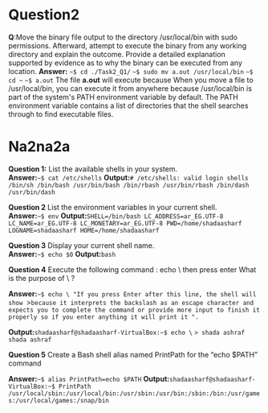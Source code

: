 # Question2

**Q**:Move the binary file output to the directory /usr/local/bin with sudo permissions. Afterward, attempt to execute the binary from any working directory and explain the outcome. Provide a detailed explanation supported by evidence as to why the 
binary can be executed from any location.
**Answer:**
`~$ cd ./Task2_Q1/`
`~$ sudo mv a.out /usr/local/bin`
`~$ cd ~`
`~$ a.out`
The file **a.out** will execute because When you move a file to /usr/local/bin, you can execute it from anywhere because /usr/local/bin is part of the system's PATH environment variable by default. The PATH environment variable contains a list of directories that the shell searches through to find executable files.

# Na2na2a

 **Question 1:** List the available shells in your system.  
 **Answer:**`~$ cat /etc/shells`
 **Output:**`# /etc/shells: valid login shells
/bin/sh
/bin/bash
/usr/bin/bash
/bin/rbash
/usr/bin/rbash
/bin/dash
/usr/bin/dash
`

**Question 2** List the environment variables in your current shell.  
 **Answer:**`~$ env`
 **Output:**`SHELL=/bin/bash
LC_ADDRESS=ar_EG.UTF-8
LC_NAME=ar_EG.UTF-8
LC_MONETARY=ar_EG.UTF-8
PWD=/home/shadaasharf
LOGNAME=shadaasharf
HOME=/home/shadaasharf
`

**Question 3** Display your current shell name.  
   **Answer:**`~$ echo $0`
 **Output:**`bash`
 
**Question 4** Execute the following command : echo \ then press enter What is the purpose of \ ?  

  **Answer:**`~$ echo \ "If you press Enter after this line, the shell will show `>` because it interprets the backslash as an escape character and expects you to complete the command or provide more input to finish it properly so if you enter anything it will print it ". `
  
 **Output:**`shadaasharf@shadaasharf-VirtualBox:~$ echo \`
`> shada ashraf`
`shada ashraf`

 
**Question 5** Create a Bash shell alias named PrintPath for the “echo $PATH” command

  **Answer:**`~$ alias PrintPath=echo $PATH`
 **Output:**`shadaasharf@shadaasharf-VirtualBox:~$ PrintPath 
/usr/local/sbin:/usr/local/bin:/usr/sbin:/usr/bin:/sbin:/bin:/usr/games:/usr/local/games:/snap/bin`
